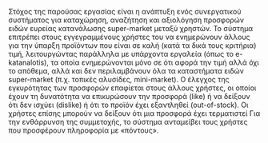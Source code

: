 Στόχος της παρούσας εργασίας είναι η ανάπτυξη ενός συνεργατικού συστήματος για καταχώρηση,
αναζήτηση και αξιολόγηση προσφορών ειδών ευρείας κατανάλωσης super-market μεταξύ χρηστών. Το
σύστημα επιτρέπει στους εγγεγραμμένους χρήστες του να ενημερώνουν άλλους για την ύπαρξη προϊόντων
που είναι σε καλή (κατά τα δικά τους κριτήρια) τιμή, λειτουργώντας παράλληλα με υπάρχοντα εργαλεία
(όπως το e-katanalotis), τα οποία ενημερώνονται μόνο σε ότι αφορά την τιμή αλλά όχι το απόθεμα, αλλά
και δεν περιλαμβάνουν όλα τα καταστήματα ειδών super-market (π.χ. τοπικές αλυσίδες, mini-market).
Ο έλεγχος της εγκυρότητας των προσφορών επαφίεται στους άλλους χρήστες, οι οποίοι έχουν τη
δυνατότητα να επικυρώσουν την προσφορά (like) ή να δείξουν ότι δεν ισχύει (dislike) ή ότι το προϊόν έχει
εξαντληθεί (out-of-stock). Οι χρήστες επίσης μπορούν να δείξουν ότι μια προσφορά έχει τερματιστεί
Για την ενθάρρυνση της συμμετοχής, το σύστημα ανταμείβει τους χρήστες που προσφέρουν πληροφορία
με «πόντους».
